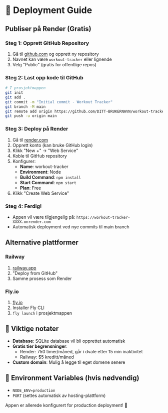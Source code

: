 # 🚀 Deployment Guide

## Publiser på Render (Gratis)

### Steg 1: Opprett GitHub Repository
1. Gå til [github.com](https://github.com) og opprett ny repository
2. Navnet kan være `workout-tracker` eller lignende
3. Velg "Public" (gratis for offentlige repos)

### Steg 2: Last opp kode til GitHub
```bash
# I prosjektmappen
git init
git add .
git commit -m "Initial commit - Workout Tracker"
git branch -M main
git remote add origin https://github.com/DITT-BRUKERNAVN/workout-tracker.git
git push -u origin main
```

### Steg 3: Deploy på Render
1. Gå til [render.com](https://render.com)
2. Opprett konto (kan bruke GitHub login)
3. Klikk "New +" → "Web Service"
4. Koble til GitHub repository
5. Konfigurer:
   - **Name**: workout-tracker
   - **Environment**: Node
   - **Build Command**: `npm install`
   - **Start Command**: `npm start`
   - **Plan**: Free
6. Klikk "Create Web Service"

### Steg 4: Ferdig!
- Appen vil være tilgjengelig på: `https://workout-tracker-XXXX.onrender.com`
- Automatisk deployment ved nye commits til main branch

## Alternative plattformer

### Railway
1. [railway.app](https://railway.app)
2. "Deploy from GitHub"
3. Samme prosess som Render

### Fly.io
1. [fly.io](https://fly.io)
2. Installer Fly CLI
3. `fly launch` i prosjektmappen

## 📝 Viktige notater

- **Database**: SQLite database vil bli opprettet automatisk
- **Gratis tier begrensninger**: 
  - Render: 750 timer/måned, går i dvale etter 15 min inaktivitet
  - Railway: $5 kreditt/måned
- **Custom domain**: Mulig å legge til eget domene senere

## 🔧 Environment Variables (hvis nødvendig)
- `NODE_ENV=production`
- `PORT` (settes automatisk av hosting-plattform)

Appen er allerede konfigurert for production deployment! 🎉
